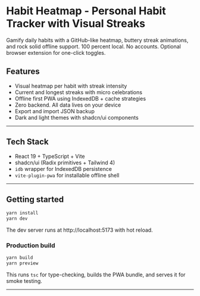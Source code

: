 # Habit Heatmap - Personal Habit Tracker with Visual Streaks

Gamify daily habits with a GitHub-like heatmap, buttery streak animations, and rock solid offline support. 100 percent local. No accounts. Optional browser extension for one-click toggles.

## Features

- Visual heatmap per habit with streak intensity
- Current and longest streaks with micro celebrations
- Offline first PWA using IndexedDB + cache strategies
- Zero backend. All data lives on your device
- Export and import JSON backup
- Dark and light themes with shadcn/ui components

---

## Tech Stack

- React 19 + TypeScript + Vite
- shadcn/ui (Radix primitives + Tailwind 4)
- `idb` wrapper for IndexedDB persistence
- `vite-plugin-pwa` for installable offline shell

---

## Getting started

```bash
yarn install
yarn dev
```

The dev server runs at http://localhost:5173 with hot reload.

### Production build

```bash
yarn build
yarn preview
```

This runs `tsc` for type-checking, builds the PWA bundle, and serves it for smoke testing.

---
